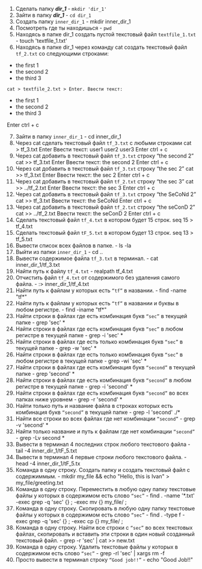 1. Сделать папку ***dir_1***  -  `mkdir 'dir_1'`
 2. Зайти в папку ***dir_1*** - `cd dir_1`
 3. Создать папку `inner_dir_1` - mkdir inner_dir_1
 4. Посмотреть где ты находишься - `pwd`
 5. Находясь в папке dir_1 создать пустой текстовый файл `textfile_1.txt` - touch 'textfile_1.txt'
 6. Находясь в папке dir_1 через команду cat создать текстовый файл `tf_2.txt` со следующими строками:
- the first 1
- the second 2
- the third 3

`cat > textfile_2.txt > Enter. Ввести текст:`
- the first 1
- the second 2
- the third 3

Enter ctrl + c

 7. Зайти в папку `inner_dir_1` - cd inner_dir_1
 8. Через cat сделать текстовый файл `tf_3.txt`  c любыми строками
 cat > tf_3.txt Enter Ввести текст:
 user1
user2
user3
Enter ctrl + c
 9. Через cat добавить в текстовый файл `tf_3.txt` строку “the second 2”
 cat >> tf_3.txt Enter
Ввести текст: the second 2 Enter ctrl + c
 10. Через cat добавить в текстовый файл `tf_3.txt` строку “the sec 2”
 cat >> tf_3.txt Enter
Ввести текст: the sec 2 Enter ctrl + c
 11. Через cat добавить в текстовый файл `tf_2.txt` строку “the sec 3”
 cat >> ../tf_2.txt Enter
Ввести текст: the sec 3 Enter ctrl + c
 12. Через cat добавить в текстовый файл `tf_3.txt` строку “the SeCoNd 2”
 cat >> tf_3.txt
Ввести текст: the SeCoNd Enter ctrl + c
 13. Через cat добавить в текстовый файл `tf_2.txt` строку “the seConD 2”
 cat >> ../tf_2.txt
Ввести текст: the seConD 2 Enter ctrl + c
 14. Сделать текстовый файл `tf_4.txt` в котором будет 15 строк.
 seq 15 > tf_4.txt
 15. Сделать текстовый файл `tF_5.txt` в котором будет 13 строк.
 seq 13 > tf_5.txt
 16. Вывести список всех файлов в папке. - ls -la
 17. Выйти из папки `inner_dir_1` - cd ..
 18. Вывести содержимое файла `tf_3.txt` в терминал. - cat inner_dir_1/tf_3.txt
 19. Найти путь к файлу `tf_4.txt` - realpath tf_4.txt
 20. Отчистить файл `tf_4.txt` от содержимого без удаления самого файла. - :> inner_dir_1/tf_4.txt
 21. Найти путь к файлам у которых есть  `“tf”` в названии. - find -name "tf*"
 22. Найти путь к файлам у которых есть  `“tf”` в названии и буквы в любом регистре. - find -iname "tf*"
 23. Найти строки в файлах где есть комбинация букв `“sec”` в текущей папке - grep 'sec' *
 24. Найти строки в файлах где есть комбинация букв `“sec”` в любом регистре в текущей папке - grep -i 'sec' *
 25. Найти строки в файлах где есть только комбинация букв `“sec”` в текущей папке - grep -w 'sec' *
 26. Найти строки в файлах где есть только комбинация букв `“sec”` в любом регистре в текущей папке - grep -wi 'sec' *
 27. Найти строки в файлах где есть комбинация букв `“second”` в текущей папке - grep 'second' *
 28. Найти строки в файлах где есть комбинация букв `“second”` в любом регистре в текущей папке - grep -i 'second' *
 29. Найти строки в файлах где есть комбинация букв `“second”` во всех папках ниже уровнем - grep -r 'second' *
 30. Найти только путь и название файла в строках которых есть комбинация букв `“second”` в текущей папке - grep -l 'second' ./*
 31. Найти все строки во всех файлах где нет комбинации `“second”` - grep -v 'second' *
 32. Найти только название и путь к файлам где нет комбинации `“second”` - grep -Lv second *
 33. Вывести в терминал 4 последних строк любого текстового файла - tail -4 inner_dir_1/tF_5.txt
 34. Вывести в терминал 4 первые строки любого текстового файла. - head -4 inner_dir_1/tF_5.tx
 35. Команда в одну строку. Создать папку и создать текстовый файл с содержиммым. - mkdir my_file && echo "Hello, this is Ivan" > my_file/greeting.txt
 36. Команда в одну строку. Переместить в любую одну папку текстовые файлы у которых в содержимом есть слово `“sec”` - find . -name '*.txt' -exec grep -q 'sec' {} \; -exec mv {} my_file/ \;
 37. Команда в одну строку. Скопировать в любую одну папку текстовые файлы у которых в содержимом есть слово `“sec”` - find . -type f -exec grep -q 'sec' {} \; -exec cp {} my_file/ \;
 38. Команда в одну строку. Найти все строки c `“sec”` во всех текстовых файлах, скопировать и вставить эти строки в один новый созданный текстовый файл. - grep -r 'sec' | cat >> new.txt
 39. Команда в одну строку. Удалить текстовые файлы у которых в содержимом есть слово `“sec”` - grep -rl 'sec' | xargs rm -f
 40. Просто вывести в терминал строку `“Good job!!”` -  echo "Good Job!!"
